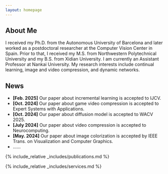 ```yaml
---
layout: homepage
---
```


## About Me

I received my Ph.D. from the Autonomous University of Barcelona and later worked as a postdoctoral researcher at the Computer Vision Center in Spain. Prior to that, I received my M.S. from Northwestern Polytechnical University and my B.S. from Xidian University. I am currently an Assistant Professor at Nankai University. My research interests include continual learning, image and video compression, and dynamic networks.

## News

- **[Feb. 2025]** Our paper about incremental learning is accepted to IJCV.
- **[Oct. 2024]** Our paper about game video compression is accepted to Expert Systems with Applications.
- **[Oct. 2024]** Our paper about diffusion model is accepted to WACV 2025.
- **[July 2024]** Our paper about video compression is accepted to Neurocomputing.
- **[May. 2024]** Our paper about image colorization is accepted by IEEE Trans. on Visualization and Computer Graphics.
- ......

{% include_relative _includes/publications.md %}

{% include_relative _includes/services.md %}

